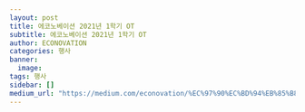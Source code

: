 ```yaml
---
layout: post
title: 에코노베이션 2021년 1학기 OT
subtitle: 에코노베이션 2021년 1학기 OT
author: ECONOVATION
categories: 행사
banner:
  image:
tags: 행사
sidebar: []
medium_url: "https://medium.com/econovation/%EC%97%90%EC%BD%94%EB%85%B8%EB%B2%A0%EC%9D%B4%EC%85%98-2021%EB%85%84-1%ED%95%99%EA%B8%B0-ot-116e6a9441e1"
---
```

